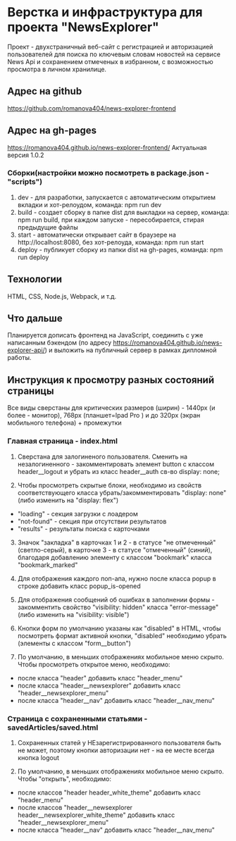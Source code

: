 # Верстка и инфраструктура для проекта "NewsExplorer"

Проект - двухстраничный веб-сайт с регистрацией и авторизацией пользователей для поиска по ключевым словам новостей на сервисе News Api и сохранением отмеченых в избранном, с возможностью просмотра в личном хранилице.


## Адрес на github
https://github.com/romanova404/news-explorer-frontend

## Адрес на gh-pages
https://romanova404.github.io/news-explorer-frontend/
Актуальная версия 1.0.2

### Сборки(настройки можно посмотреть в package.json - "scripts")
1. dev - для разработки, запускается с автоматическим открытием вкладки и хот-релоудом, команда: npm run dev
2. build - создает сборку в папке dist для выкладки на сервер, команда: npm run build, при каждом запуске - пересобирается, стирая предыдущие файлы
3. start - автоматически открывает сайт в браузере на http://localhost:8080, без хот-релоуда, команда: npm run start
4. deploy - публикует сборку из папки dist на gh-pages, команда: npm run deploy 

## Технологии
HTML, CSS, Node.js, Webpack, и т.д.

## Что дальше
Планируется дописать фронтенд на JavaScript, соединить с уже написанным бэкендом (по адресу https://romanova404.github.io/news-explorer-api/) и выложить на публичный сервер в рамках дипломной работы.

## Инструкция к просмотру разных состояний страницы

Все виды сверстаны для критических размеров (ширин) - 1440px (и более - монитор), 768px (планшет=Ipad Pro ) и до 320px (экран мобильного телефона) + промежутки

### Главная страница - index.html

1. Сверстана для залогиненого пользователя. Сменить на незалогиненного - закомментировать элемент button с классом header__logout и убрать из класс header__auth св-во display: none;

2. Чтобы просмотреть скрытые блоки, необходимо из свойств соответствующего класса убрать/закомментировать "display: none" (либо изменить на "display: flex")
  - "loading" -  секция загрузки с лоадером
  - "not-found" - секция при отсутствии результатов
  - "results" - результаты поиска с карточками

3. Значок "закладка" в карточках 1 и 2 - в статусе "не отмеченный" (светло-серый), в карточке 3 - в статусе "отмеченный" (синий), благодаря добавлению элементу с классом "bookmark" класса "bookmark_marked"

3. Для отображения каждого поп-апа, нужно после класса popup в строке добавить класс popup_is-opened

4. Для отображения сообщений об ошибках в заполнении формы - закомментить свойство "visibility: hidden" класса "error-message" (либо изменить на "visibility: visible")

5. Кнопки форм по умолчанию указаны как "disabled" в HTML, чтобы посмотреть формат активной кнопки, "disabled" необходимо убрать (элементы с классом "form__button")

6. По умолчанию, в меньших отображениях мобильное меню скрыто. Чтобы просмотреть открытое меню, необходимо:
  - после класса "header" добавить класс "header_menu"
  - после класса "header__newsexplorer" добавить класс "header__newsexplorer_menu"
  - после класса "header__nav" добавить класс "header__nav_menu"

### Страница с сохраненными статьями - savedArticles/saved.html

1. Сохраненных статей у НЕзарегистрированного пользователя быть не может, поэтому кнопки авторизации нет - на ее месте всегда кнопка logout

2. По умолчанию, в меньших отображениях мобильное меню скрыто. Чтобы "открыть", необходимо:
  - после классов "header header_white_theme" добавить класс "header_menu"
  - после классов "header__newsexplorer header__newsexplorer_white_theme" добавить класс "header__newsexplorer_menu"
  - после класса "header__nav" добавить класс "header__nav_menu"
